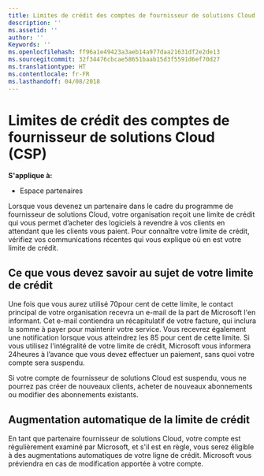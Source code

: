 ```yaml
---
title: Limites de crédit des comptes de fournisseur de solutions Cloud (CSP) | Espace partenaires
description: ''
ms.assetid: ''
author: ''
Keywords: ''
ms.openlocfilehash: ff96a1e49423a3aeb14a977daa21631df2e2de13
ms.sourcegitcommit: 32f34476cbcae58651baab15d3f5591d6ef70d27
ms.translationtype: HT
ms.contentlocale: fr-FR
ms.lasthandoff: 04/08/2018
---
```

# <a name="cloud-solution-provider-csp-account-credit-limits"></a>Limites de crédit des comptes de fournisseur de solutions Cloud (CSP)

**S'applique à:**

- Espace partenaires

Lorsque vous devenez un partenaire dans le cadre du programme de fournisseur de solutions Cloud, votre organisation reçoit une limite de crédit qui vous permet d’acheter des logiciels à revendre à vos clients en attendant que les clients vous paient. Pour connaître votre limite de crédit, vérifiez vos communications récentes qui vous explique où en est votre limite de crédit.  

## <a name="what-you-need-to-know-about-your-credit-limit"></a>Ce que vous devez savoir au sujet de votre limite de crédit

Une fois que vous aurez utilisé 70pour cent de cette limite, le contact principal de votre organisation recevra un e-mail de la part de Microsoft l'en informant. Cet e-mail contiendra un récapitulatif de votre facture, qui inclura la somme à payer pour maintenir votre service. Vous recevrez également une notification lorsque vous atteindrez les 85 pour cent de cette limite. Si vous utilisez l'intégralité de votre limite de crédit, Microsoft vous informera 24heures à l’avance que vous devez effectuer un paiement, sans quoi votre compte sera suspendu. 

Si votre compte de fournisseur de solutions Cloud est suspendu, vous ne pourrez pas créer de nouveaux clients, acheter de nouveaux abonnements ou modifier des abonnements existants.

## <a name="automatic-credit-limit-increase"></a>Augmentation automatique de la limite de crédit

En tant que partenaire fournisseur de solutions Cloud, votre compte est régulièrement examiné par Microsoft, et s'il est en règle, vous serez éligible à des augmentations automatiques de votre ligne de crédit. Microsoft vous préviendra en cas de modification apportée à votre compte. 